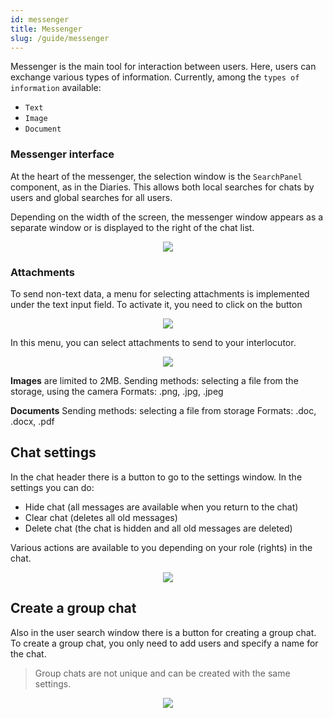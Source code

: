 ```yaml
---
id: messenger
title: Messenger
slug: /guide/messenger
---
```


Messenger is the main tool for interaction between users. Here, users can exchange various types of information. Currently, among the `types of information` available:

- `Text`
- `Image`
- `Document`

### Messenger interface

At the heart of the messenger, the selection window is the `SearchPanel` component, as in the Diaries. This allows both local searches for chats by users and global searches for all users.

Depending on the width of the screen, the messenger window appears as a separate window or is displayed to the right of the chat list.

<div align="center">
    <img type="imgscreen" src="/WM_doc/img/guide/chat/chatViewOpen.png"/>
</div>

### Attachments

To send non-text data, a menu for selecting attachments is implemented under the text input field. To activate it, you need to click on the button <i class="fa fa-puzzle-piece d"></i>

<div align="center"><img type="imgscreen" src="/WM_doc/img/guide/chat/chatAssetsMenu.png"/></div>

In this menu, you can select attachments to send to your interlocutor.

<div align="center"><img type="imgscreen" src="/WM_doc/img/guide/chat/chatAssetsReady.png"/></div>

**Images** are limited to 2MB.
Sending methods: selecting a file from the storage, using the camera
Formats: .png, .jpg, .jpeg

**Documents**
Sending methods: selecting a file from storage
Formats: .doc, .docx, .pdf

## Chat settings

In the chat header there is a button to go to the settings window.
In the settings you can do:

- Hide chat (all messages are available when you return to the chat)
- Clear chat (deletes all old messages)
- Delete chat (the chat is hidden and all old messages are deleted)

Various actions are available to you depending on your role (rights) in the chat.

<div align="center"><img type="imgscreen" src="/WM_doc/img/guide/chat/chatSettings.png"/></div>

## Create a group chat

Also in the user search window there is a button for creating a group chat. To create a group chat, you only need to add users and specify a name for the chat.

> Group chats are not unique and can be created with the same settings.

<div align="center"><img type="imgscreen" src="/WM_doc/img/guide/chat/chatCreate.png"/></div>
